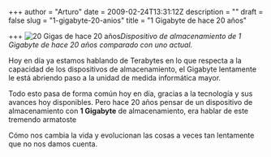 +++
author = "Arturo"
date = 2009-02-24T13:31:12Z
description = ""
draft = false
slug = "1-gigabyte-20-anios"
title = "1 Gigabyte de hace 20 años"

+++
![20 Gigas de hace 20 años](https://geek.cl/content/images/import/136-gigabyte-20-anios.jpg "20 Gigas de hace 20 años")<cite>Dispositivo de almacenamiento de 1 Gigabyte de hace 20 años comparado con uno actual.</cite>

<p>Hoy en día ya estamos hablando de Terabytes en lo que respecta a la capacidad de los dispositivos de almacenamiento, el Gigabyte lentamente le está abriendo paso a la unidad de medida informática mayor.</p>

<p>Todo esto pasa de forma común hoy en día, gracias a la tecnología y sus avances hoy disponibles. Pero hace 20 años pensar de un dispositivo de almacenamiento con <strong>1 Gigabyte</strong> de almacenamiento, era hablar de este tremendo armatoste</p>

<p>Cómo nos cambia la vida y evolucionan las cosas a veces tan lentamente que no nos damos cuenta.</p>
